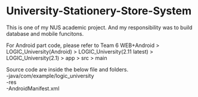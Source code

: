 # University-Stationery-Store-System

This is one of my NUS academic project. And my responsibility was to build database and mobile funcitons.

For Android part code, please refer to 
Team 6 WEB+Android > LOGIC_University(Android) > LOGIC_University(2.11 latest) > LOGIC_University(2.1) > app > src > main

Source code are inside the below file and folders. </br>
-java/com/example/logic_university </br>
-res </br>
-AndroidManifest.xml
